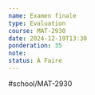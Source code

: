 ```yaml
---
name: Examen finale
type: Evaluation
course: MAT-2930
date: 2024-12-19T13:30
ponderation: 35
note:
status: À Faire
---
```

#school/MAT-2930 

